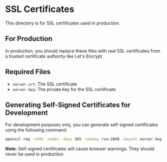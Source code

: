 # SSL Certificates

This directory is for SSL certificates used in production.

## For Production

In production, you should replace these files with real SSL certificates from a trusted certificate authority like Let's Encrypt.

## Required Files

- `server.crt`: The SSL certificate
- `server.key`: The private key for the SSL certificate

## Generating Self-Signed Certificates for Development

For development purposes only, you can generate self-signed certificates using the following command:

```bash
openssl req -x509 -nodes -days 365 -newkey rsa:2048 -keyout server.key -out server.crt
```

**Note:** Self-signed certificates will cause browser warnings. They should never be used in production.